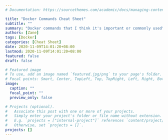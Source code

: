 ```yaml
---
# Documentation: https://sourcethemes.com/academic/docs/managing-content/

title: "Docker Commands Cheat Sheet"
subtitle: ""
summary: "Docker commands that I think it's important or commonly used"
authors: [Zane]
tags: [Docker]
categories: [Cheat Sheet]
date: 2020-11-09T14:01:20+08:00
lastmod: 2020-11-09T14:01:20+08:00
featured: false
draft: false

# Featured image
# To use, add an image named `featured.jpg/png` to your page's folder.
# Focal points: Smart, Center, TopLeft, Top, TopRight, Left, Right, BottomLeft, Bottom, BottomRight.
image:
  caption: ""
  focal_point: ""
  preview_only: false

# Projects (optional).
#   Associate this post with one or more of your projects.
#   Simply enter your project's folder or file name without extension.
#   E.g. `projects = ["internal-project"]` references `content/project/deep-learning/index.md`.
#   Otherwise, set `projects = []`.
projects: []
---
```

